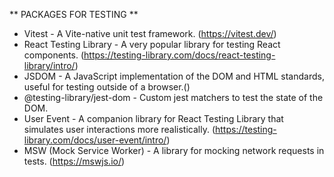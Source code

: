 ** PACKAGES FOR TESTING **

- Vitest - A Vite-native unit test framework. (https://vitest.dev/)
- React Testing Library - A very popular library for testing React components. (https://testing-library.com/docs/react-testing-library/intro/)
- JSDOM - A JavaScript implementation of the DOM and HTML standards, useful for testing outside of a browser.()
- @testing-library/jest-dom - Custom jest matchers to test the state of the DOM.
- User Event - A companion library for React Testing Library that simulates user interactions more realistically. (https://testing-library.com/docs/user-event/intro/)
- MSW (Mock Service Worker) - A library for mocking network requests in tests. (https://mswjs.io/)
